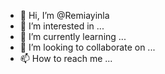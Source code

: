 - 👋 Hi, I’m @Remiayinla
- 👀 I’m interested in ...
- 🌱 I’m currently learning ...
- 💞️ I’m looking to collaborate on ...
- 📫 How to reach me ...

<!---
Remiayinla/Remiayinla is a ✨ special ✨ repository because its `README.md` (this file) appears on your GitHub profile.
You can click the Preview link to take a look at your changes.
--->
